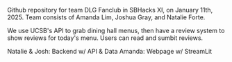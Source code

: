 Github repository for team DLG Fanclub in SBHacks XI, on January 11th, 2025. Team consists of Amanda Lim, Joshua Gray, and Natalie Forte.

We use UCSB's API to grab dining hall menus, then have a review system to show reviews for today's menu. Users can read and sumbit reviews.

Natalie & Josh: Backend w/ API & Data
Amanda: Webpage w/ StreamLit
